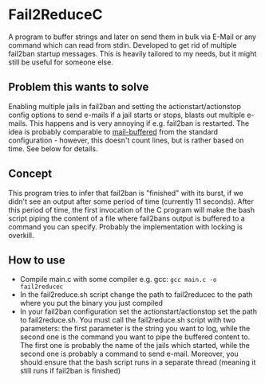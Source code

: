 # Fail2ReduceC

A program to buffer strings and later on send them in bulk via E-Mail or any command which can read from stdin. Developed to get rid of multiple fail2ban startup messages. This is heavily tailored to my needs, but it might still be useful for someone else.

## Problem this wants to solve

Enabling multiple jails in fail2ban and setting the actionstart/actionstop config options to send e-mails if a jail starts or stops, blasts out multiple e-mails. This happens and is very annoying if e.g. fail2ban is restarted. The idea is probably comparable to [mail-buffered](https://github.com/fail2ban/fail2ban/blob/master/config/action.d/mail-buffered.conf) from the standard configuration - however, this doesn't count lines, but is rather based on time. See below for details.

## Concept

This program tries to infer that fail2ban is "finished" with its burst, if we didn't see an output after some period of time (currently 11 seconds). After this period of time, the first invocation of the C program will make the bash script piping the content of a file where fail2bans output is buffered to a command you can specify.
Probably the implementation with locking is overkill.

## How to use

* Compile main.c with some compiler e.g. gcc: `gcc main.c -o fail2reducec`
* In the fail2reduce.sh script change the path to fail2reducec to the path where you put the binary you just compiled
* In your fail2ban configuration set the actionstart/actionstop set the path to fail2reduce.sh. You must call the fail2reduce.sh script with two parameters: the first parameter is the string you want to log, while the second one is the command you want to pipe the buffered content to. The first one is probably the name of the jails which started, while the second one is probably a command to send e-mail. Moreover, you should ensure that the bash script runs in a separate thread (meaning it still runs if fail2ban is finished)
